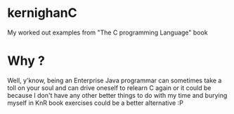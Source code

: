 kernighanC
==========

My worked out examples from "The C programming Language" book

Why ?
=====

Well, y'know, being an Enterprise Java programmar can sometimes take a toll on your soul and can drive oneself 
to relearn C again or it could be because I don't have any other better things to do with my time and burying myself 
in KnR book exercises could be a better alternative :P
